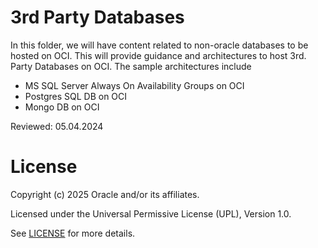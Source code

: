 # 3rd Party Databases 

In this folder, we will have content related to non-oracle databases to be hosted on OCI. This will provide guidance and architectures to host 3rd. Party Databases on OCI. The sample architectures include 

- MS SQL Server Always On Availability Groups on OCI 
- Postgres SQL DB on OCI 
- Mongo DB on OCI 

Reviewed: 05.04.2024

# License

Copyright (c) 2025 Oracle and/or its affiliates.

Licensed under the Universal Permissive License (UPL), Version 1.0.

See [LICENSE](https://github.com/oracle-devrel/technology-engineering/blob/main/LICENSE) for more details.
